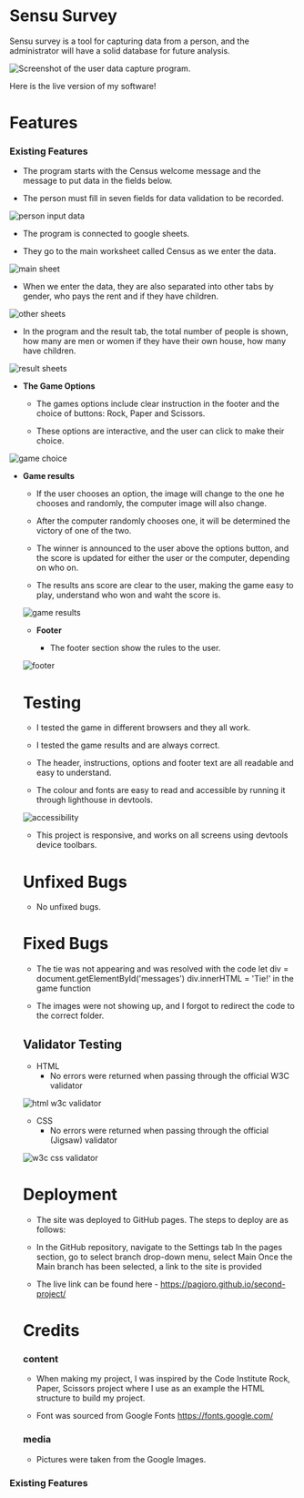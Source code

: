 # Sensu Survey

Sensu survey is a tool for capturing data from a person, and the administrator will have a solid database for future analysis.

![Screenshot of the user data capture program.](./readmeScreenshots/)

Here is the live version of my software!

# Features

### Existing Features

   - The program starts with the Census welcome message and the message to put data in the fields below.       

   - The person must fill in seven fields for data validation to be recorded.

![person input data](./assets/docs/screenshots/header.png)

   - The program is connected to google sheets.

   - They go to the main worksheet called Census as we enter the data.

![main sheet](./assets/docs/screenshots/header.png)

   - When we enter the data, they are also separated into other tabs by gender, who pays the rent and if they have children.

![other sheets](./assets/docs/screenshots/header.png)

   - In the program and the result tab, the total number of people is shown, how many are men or women if they have their own house, how many have children.

![result sheets](./assets/docs/screenshots/header.png)






   



- __The Game Options__

    - The games options include clear instruction in the footer and the choice of buttons: Rock, Paper and Scissors. 

    - These options are interactive, and the user can click to make their choice.

![game choice](./assets/docs/screenshots/choice.png)

- __Game results__

    - If the user chooses an option, the image will change to the one he chooses and randomly, the computer image will also change.

    - After the computer randomly chooses one, it will be determined the victory of one of the two.

    - The winner is announced to the user above the options button, and the score is updated for either the user or the computer, depending on who on.

    - The results ans score are clear to the user, making the game easy to play, understand who won and waht the score is.

  ![game results](./assets/docs/screenshots/results.png)

  - __Footer__

     - The footer section show the rules to the user.

  ![footer](./assets/docs/screenshots/footer.png)

    # Testing

    - I tested the game in different browsers and they all work.   

    - I tested the game results and are always correct.

    - The header, instructions, options and footer text are all readable and easy to understand.

    - The colour and fonts are easy to read and accessible by running it through lighthouse in devtools.

    ![accessibility](./assets/docs/screenshots/lighthouse.png)

    - This project is responsive, and works on all screens using devtools device toolbars.

    # Unfixed Bugs    

    - No unfixed bugs.

    # Fixed Bugs

    - The tie was not appearing and was resolved with the code let div = document.getElementById('messages') div.innerHTML = 'Tie!' in the game function

    - The images were not showing up, and I forgot to redirect the code to the correct folder.  

    ## Validator Testing

    - HTML
        - No errors were returned when passing through the official W3C validator

    ![html w3c validator](./assets/docs/screenshots/w3chtml.png)

    - CSS
        - No errors were returned when passing through the official (Jigsaw) validator

    ![w3c css validator](./assets/docs/screenshots/w3ccss.png)


    # Deployment

    - The site was deployed to GitHub pages. The steps to deploy are as follows:

    - In the GitHub repository, navigate to the Settings tab In the pages section, go to select branch drop-down menu, select Main Once the Main branch has been selected, a link to the site is provided

    - The live link can be found here - https://pagioro.github.io/second-project/

    # Credits

    ### content

    - When making my project, I was inspired by the Code Institute Rock, Paper, Scissors project where I use as an example the HTML structure to build my project.

    - Font was sourced from Google Fonts https://fonts.google.com/

    ### media

    - Pictures were taken from the Google Images.

### Existing Features
